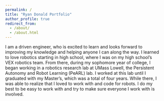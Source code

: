 ```yaml
---
permalink: /
title: "Ryan Donald Portfolio"
author_profile: true
redirect_from: 
  - /about/
  - /about.html
---
```


I am a driven engineer, who is excited to learn and looks forward to improving my knowledge and helping anyone I can along the way. I learned to love robotics starting in high school, where I was on my high school’s VEX robotics team. From there, during my sophomore year of college, I began working in a robotics research lab at UMass Lowell, the Persistent Autonomy and Robot Learning (PeARL) lab. I worked at this lab until I graduated with my Master’s, which was a total of four years.  While there, I was able to realize that I loved to work with and code for robots. I do my best to be easy to work with and try to make sure everyone I work with is involved.

